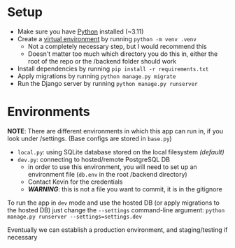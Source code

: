 # Setup
- Make sure you have [Python](https://www.python.org/downloads/) installed (~3.11)
- Create a [virtual environment](https://docs.python.org/3/library/venv.html) by running `python -m venv .venv`
  - Not a completely necessary step, but I would recommend this
  - Doesn't matter too much which directory you do this in, either the root of the repo or the /backend folder should work
- Install dependencies by running `pip install -r requirements.txt`
- Apply migrations by running `python manage.py migrate`
- Run the Django server by running `python manage.py runserver`

# Environments
__NOTE__: There are different environments in which this app can run in, if you look under /settings. (Base configs are stored in `base.py`)
- `local.py`: using SQLite database stored on the local filesystem _(default)_
- `dev.py`: connecting to hosted/remote PostgreSQL DB
  - in order to use this environment, you will need to set up an environment file (`db.env` in the root /backend directory)
  - Contact Kevin for the credentials
  - ___WARNING___: this is not a file you want to commit, it is in the gitignore

To run the app in `dev` mode and use the hosted DB (or apply migrations to the hosted DB) just change the `--settings` command-line argument: `python manage.py runserver --settings=settings.dev`

Eventually we can establish a production environment, and staging/testing if necessary